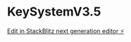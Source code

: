 # KeySystemV3.5

[Edit in StackBlitz next generation editor ⚡️](https://stackblitz.com/~/github.com/AbdouGG/KeySystemV3.5)